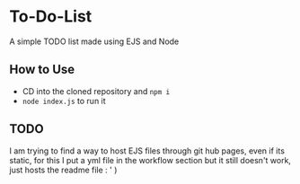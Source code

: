 # To-Do-List
A simple TODO list made using EJS and Node
## How to Use
- CD into the cloned repository and `npm i`
- `node index.js` to run it 
## TODO
I am trying to find a way to host EJS files through git hub pages, even if its static, for this I put a yml file in the workflow section but it still doesn't work, just hosts the readme file : ' )
